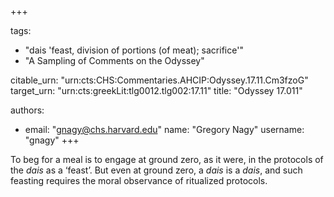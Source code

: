 +++

tags:
- "dais &#39;feast, division of portions (of meat); sacrifice&#39;"
- "A Sampling of Comments on the Odyssey"

citable_urn: "urn:cts:CHS:Commentaries.AHCIP:Odyssey.17.11.Cm3fzoG"
target_urn: "urn:cts:greekLit:tlg0012.tlg002:17.11"
title: "Odyssey 17.011"

authors:
- email: "gnagy@chs.harvard.edu"
  name: "Gregory Nagy"
  username: "gnagy"
+++

<p>To beg for a meal is to engage at ground zero, as it were, in the protocols of the <em>dais</em> as a ‘feast’. But even at ground zero, a <em>dais</em> is a <em>dais</em>, and such feasting requires the moral observance of ritualized protocols.  </p>